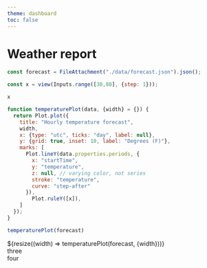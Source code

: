 ```yaml
---
theme: dashboard
toc: false
---
```



# Weather report

```js
const forecast = FileAttachment("./data/forecast.json").json();
```

```js
const x = view(Inputs.range([30,80], {step: 1}));
```

```js
x
```

```js
function temperaturePlot(data, {width} = {}) {
  return Plot.plot({
    title: "Hourly temperature forecast",
    width,
    x: {type: "utc", ticks: "day", label: null},
    y: {grid: true, inset: 10, label: "Degrees (F)"},
    marks: [
      Plot.lineY(data.properties.periods, {
        x: "startTime",
        y: "temperature",
        z: null, // varying color, not series
        stroke: "temperature",
        curve: "step-after"
      }),
        Plot.ruleY([x]),
    ]
  });
}
```

```js
temperaturePlot(forecast)
```


<div class="grid grid-cols-2">
  <div class="card grid-colspan-2">${resize((width) => temperaturePlot(forecast, {width}))}</div>
  <div class="card">three</div>
  <div class="card">four</div>
</div>

